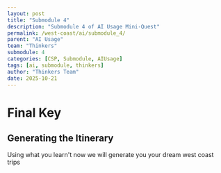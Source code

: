 ```yaml
---
layout: post
title: "Submodule 4"
description: "Submodule 4 of AI Usage Mini-Quest"
permalink: /west-coast/ai/submodule_4/
parent: "AI Usage"
team: "Thinkers"
submodule: 4
categories: [CSP, Submodule, AIUsage]
tags: [ai, submodule, thinkers]
author: "Thinkers Team"
date: 2025-10-21
---
```


# Final Key

## Generating the Itinerary

Using what you learn't now we will generate you your dream west coast trips
